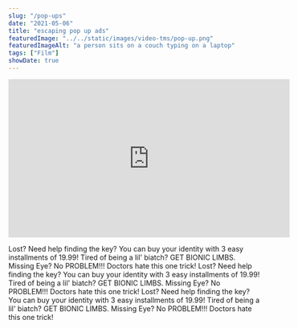 ```yaml
---
slug: "/pop-ups"
date: "2021-05-06"
title: "escaping pop up ads"
featuredImage: "../../static/images/video-tms/pop-up.png"
featuredImageAlt: "a person sits on a couch typing on a laptop"
tags: ["Film"]
showDate: true
---
```

<iframe width="560" height="315" src="https://www.youtube.com/embed/hPK1QOQBUys" title="YouTube video player" frameborder="0" allow="accelerometer; autoplay; clipboard-write; encrypted-media; gyroscope; picture-in-picture" allowfullscreen></iframe>

Lost? Need help finding the key? You can buy your identity with 3 easy installments of 19.99! Tired of being a lil' biatch? GET BIONIC LIMBS. Missing Eye? No PROBLEM!!! Doctors hate this one trick! Lost? Need help finding the key? You can buy your identity with 3 easy installments of 19.99! Tired of being a lil' biatch? GET BIONIC LIMBS. Missing Eye? No PROBLEM!!! Doctors hate this one trick! Lost? Need help finding the key? You can buy your identity with 3 easy installments of 19.99! Tired of being a lil' biatch? GET BIONIC LIMBS. Missing Eye? No PROBLEM!!! Doctors hate this one trick!